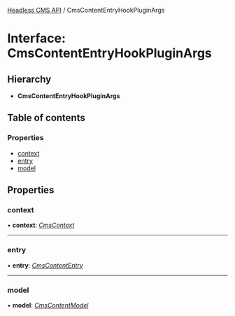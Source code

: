 [Headless CMS API](../index) /  CmsContentEntryHookPluginArgs

# Interface: CmsContentEntryHookPluginArgs

## Hierarchy

* **CmsContentEntryHookPluginArgs**

## Table of contents

### Properties

- [context](cmscontententryhookpluginargs.md#context)
- [entry](cmscontententryhookpluginargs.md#entry)
- [model](cmscontententryhookpluginargs.md#model)

## Properties

### context

• **context**: [*CmsContext*](cmscontext.md)

___

### entry

• **entry**: [*CmsContentEntry*](cmscontententry.md)

___

### model

• **model**: [*CmsContentModel*](cmscontentmodel.md)
